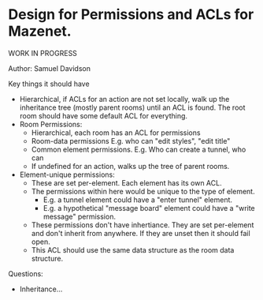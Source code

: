 # Design for Permissions and ACLs for Mazenet.

WORK IN PROGRESS

Author: Samuel Davidson

Key things it should have

- Hierarchical, if ACLs for an action are not set locally, walk up the inheritance tree (mostly parent rooms) until an ACL is found. The root room should have some default ACL for everything. 
- Room Permissions:
  - Hierarchical, each room has an ACL for permissions 
  - Room-data permissions E.g. who can "edit styles", "edit title"
  - Common element permissions. E.g. Who can create a tunnel, who can 
  - If undefined for an action, walks up the tree of parent rooms.
- Element-unique permissions:
  - These are set per-element. Each element has its own ACL.
  - The permissions within here would be unique to the type of element.
    - E.g. a tunnel element could have a "enter tunnel" element.
    - E.g. a hypothetical "message board" element could have a "write message" permission. 
  - These permissions don't have inhertiance. They are set per-element and don't inherit from anywhere. If they are unset then it should fail open.
  - This ACL should use the same data structure as the room data structure.




Questions:
- Inheritance...